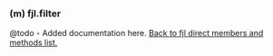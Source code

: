 ### (m) fjl.filter
@todo - Added documentation here.
[Back to fjl direct members and methods list.](#members-and-methods)
